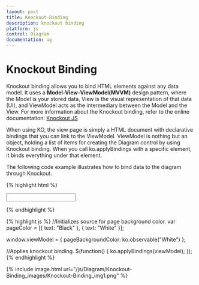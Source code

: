 ```yaml
---
layout: post
title: Knockout-Binding
description: knockout binding
platform: js
control: Diagram
documentation: ug
---
```


# Knockout Binding

Knockout binding allows you to bind HTML elements against any data model. It uses a **Model-View-ViewModel(MVVM)** design pattern, where the Model is your stored data, View is the visual representation of that data (UI), and ViewModel acts as the intermediary between the Model and the View. For more information about the Knockout binding, refer to the online documentation: [Knockout JS](/js/knockoutjs)

When using KO, the view page is simply a HTML document with declarative bindings that you can link to the ViewModel. ViewModel is nothing but an object, holding a list of items for creating the Diagram control by using Knockout binding. When you call ko.applyBindings with a specific element, it binds everything under that element.

The following code example illustrates how to bind data to the diagram through Knockout.

{% highlight html %}

<!-- References to be added for knockout support. -->
<script src="http://ajax.aspnetcdn.com/ajax/knockout/knockout-2.2.1.js"></script>
<script src="http://cdn.syncfusion.com/{{ site.releaseversion }}/js/web/ej.unobtrusive.min.js"></script>
<script src="http://cdn.syncfusion.com/{{ site.releaseversion }}/js/ej.widget.ko.min.js"></script>

<!-- Initializes diagram. -->
<div id="diagram" data-bind="ejDiagram: ({
    height: '500px', width: '700px',
    backgroundColor: 'whitesmoke',
    pageSettings: {
        pageBackgroundColor: pageBackgroundColor,
        pageWidth: 500,
        pageHeight: 500
    }})">
</div>

<div>
    <!-- Renders a dropdown box. -->
    <input id="Text1" data-bind="ejDropDownList:{ dataSource: pageColor, value: pageBackgroundColor, width: '100px'}"/>
</div>

{% endhighlight %}

{% highlight js %}
//Initializes source for page background color.
var pageColor = [{
    text: "Black"
}, {
    text: "White"
}];

window.viewModel = {
    pageBackgroundColor: ko.observable("White")
};

//Applies knockout binding.
$(function() {
    ko.applyBindings(viewModel);
});
{% endhighlight %}

{% include image.html url="/js/Diagram/Knockout-Binding_images/Knockout-Binding_img1.png" %}
